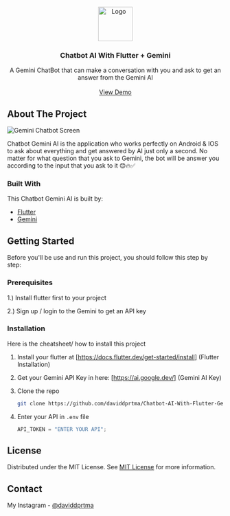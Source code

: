                          
<br/>
<div align="center">
<a href="https://github.com/ShaanCoding/ReadME-Generator">
<img src="https://raw.githubusercontent.com/daviddprtma/Chatbot-AI-With-Flutter-Gemini/main/assets/images/logo_chatbot_ai.png" alt="Logo" width="80" height="80">
</a>
<h3 align="center">Chatbot AI With Flutter + Gemini</h3>
<p align="center">
A Gemini ChatBot that can make a conversation with you and ask to get an answer from the Gemini AI

<br/>
<br/>
<a href="https://youtu.be/k10RgazPcOY?si=3QH0Fq5RjLnqJISp">View Demo </a>  


</p>
</div>

 ## About The Project

![Gemini Chatbot Screen](https://raw.githubusercontent.com/daviddprtma/Chatbot-AI-With-Flutter-Gemini/main/assets/images/Gemini%20Chatbot%20Screen.png)

Chatbot Gemini AI is the application who works perfectly on Android & IOS to ask about everything and get answered by AI just only a second. No matter for what question that you ask to Gemini, the bot will be answer you according to the input that you ask to it 😊🔥✅
 ### Built With

This Chatbot Gemini AI is built by: 

- [Flutter](https://flutter.dev/)
- [Gemini](https://gemini.google.com/)
 ## Getting Started

Before you'll be use and run this project, you should follow this step by step:
 ### Prerequisites

1.) Install flutter first to your project

2.) Sign up / login to the Gemini to get an API key 
 ### Installation

Here is the cheatsheet/ how to install this project

1. Install your flutter at  [https://docs.flutter.dev/get-started/install]
(Flutter Installation)

2. Get your Gemini API Key in here: [https://ai.google.dev/]
(Gemini AI Key)

3. Clone the repo
   ```sh
   git clone https://github.com/daviddprtma/Chatbot-AI-With-Flutter-Gemini.git  ```

4. Enter your API in `.env` file
   ```js
   API_TOKEN = "ENTER YOUR API";
   ```
 ## License

Distributed under the MIT License. See [MIT License](https://github.com/daviddprtma/Chatbot-AI-With-Flutter-Gemini/blob/main/LICENSE) for more information.
 ## Contact

My Instagram - [@daviddprtma](https://www.instagram.com/daviddprtma/) 
